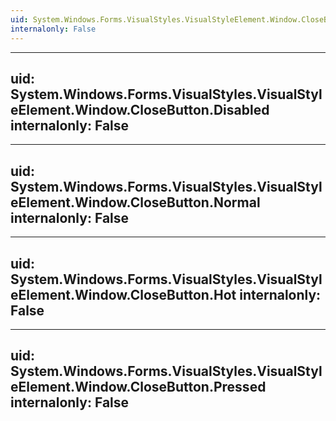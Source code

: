 ```yaml
---
uid: System.Windows.Forms.VisualStyles.VisualStyleElement.Window.CloseButton
internalonly: False
---
```


---
uid: System.Windows.Forms.VisualStyles.VisualStyleElement.Window.CloseButton.Disabled
internalonly: False
---

---
uid: System.Windows.Forms.VisualStyles.VisualStyleElement.Window.CloseButton.Normal
internalonly: False
---

---
uid: System.Windows.Forms.VisualStyles.VisualStyleElement.Window.CloseButton.Hot
internalonly: False
---

---
uid: System.Windows.Forms.VisualStyles.VisualStyleElement.Window.CloseButton.Pressed
internalonly: False
---
